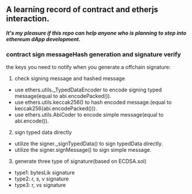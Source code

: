 ## A learning record of contract and etherjs interaction.

***It's my pleasure if this repo can help anyone who is planning to step into ethereum dApp development.***

### contract sign messageHash generation and signature verify

the keys you need to notify when you generate a offchain signature:

1. check signing message and hashed message
- use ethers.utils._TypedDataEncoder to encode signing typed message(equal to abi.encodePacked()).
- use ethers.utils.keccak256() to hash encoded message.(equal to keccak256(abi.encodePacked())).
- use ethers.utils.AbiCoder to encode simple message(equal to abi.encode()).

2. sign typed data directly
- utilize the signer._signTypedData() to sign typedData directly.
- utilize the signer.signMessage() to sign simple message.

3. generate three type of signature(based on ECDSA.sol)
- type1: bytesLik signature
- type2: r, s, v signature
- type3: r, vs signature


